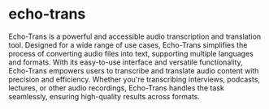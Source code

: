 # echo-trans
 Echo-Trans is a powerful and accessible audio transcription and translation tool. Designed for a wide range of use cases, Echo-Trans simplifies the process of converting audio files into text, supporting multiple languages and formats. With its easy-to-use interface and versatile functionality, Echo-Trans empowers users to transcribe and translate audio content with precision and efficiency. Whether you're transcribing interviews, podcasts, lectures, or other audio recordings, Echo-Trans handles the task seamlessly, ensuring high-quality results across formats.

